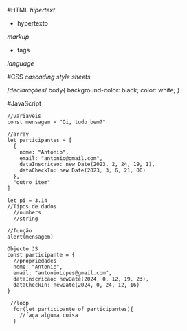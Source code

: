 #HTML
*hipertext*
- hypertexto

*markup*
- tags

*language*

#CSS
*cascading*
*style*
*sheets*

/*declarações*/
body{
  background-color: black;
  color: white;
}

#JavaScript
```JS 
//variaveis
const mensagem = "Oi, tudo bem?"

//array
let participantes = [
  {
    nome: "António",
    email: "antonio@gmail.com",
    dataInscricao: new Date(2023, 2, 24, 19, 1),
    dataCheckIn: new Date(2023, 3, 6, 21, 00)
  }, 
  "outro item"
]

let pi = 3.14
//Tipos de dados
  //numbers
  //string

//função
alert(mensagem)

Objecto JS
const participante = {
  //propriedades
  nome: "Antonio",
  email: "antonioLopes@gmail.com",
  dataInscricao: newDate(2024, 0, 12, 19, 23),
  dataCheckIn: newDate(2024, 0, 24, 12, 16)
}

 //loop
  for(let participante of participantes){
    //faça alguma coisa
  }